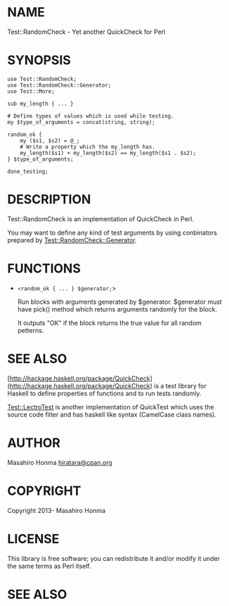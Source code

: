 # NAME

Test::RandomCheck - Yet another QuickCheck for Perl

# SYNOPSIS

    use Test::RandomCheck;
    use Test::RandomCheck::Generator;
    use Test::More;

    sub my_length { ... }

    # Define types of values which is used while testing.
    my $type_of_arguments = concat(string, string);

    random_ok {
        my ($s1, $s2) = @_;
        # Write a property which the my_length has.
        my_length($s1) + my_length($s2) == my_length($s1 . $s2);
    } $type_of_arguments;

    done_testing;

# DESCRIPTION

Test::RandomCheck is an implementation of QuickCheck in Perl.

You may want to define any kind of test arguments by using conbinators
prepared by [Test::RandomCheck::Generator](https://metacpan.org/pod/Test::RandomCheck::Generator).

# FUNCTIONS

- `<random_ok { ... } $generator;`>

    Run blocks with arguments generated by $generator. $generator must have
    pick() method which returns arguments randomly for the block.

    It outputs "OK" if the block returns the true value for all random petterns.

# SEE ALSO

[http://hackage.haskell.org/package/QuickCheck](http://hackage.haskell.org/package/QuickCheck) is a test library for Haskell
to define properties of functions and to run tests randomly.

[Test::LectroTest](https://metacpan.org/pod/Test::LectroTest) is another implementation of QuickTest which uses
the source code filter and has haskell like syntax (CamelCase class names).

# AUTHOR

Masahiro Honma <hiratara@cpan.org>

# COPYRIGHT

Copyright 2013- Masahiro Honma

# LICENSE

This library is free software; you can redistribute it and/or modify
it under the same terms as Perl itself.

# SEE ALSO
